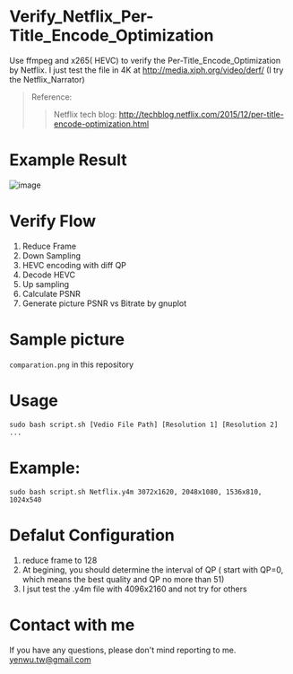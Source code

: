 # Verify_Netflix_Per-Title_Encode_Optimization
Use ffmpeg and x265( HEVC) to verify the Per-Title_Encode_Optimization by Netflix.
I just test the file in 4K at http://media.xiph.org/video/derf/ (I try the Netflix_Narrator)

> Reference:
>> Netflix tech blog: http://techblog.netflix.com/2015/12/per-title-encode-optimization.html

# Example Result

![image](https://github.com/c14006078/Verify_Netflix_Per-Title_Encode_Optimization/blob/master/comparation.png)
# Verify Flow
1. Reduce Frame
2. Down Sampling
3. HEVC encoding with diff QP
4. Decode HEVC
5. Up sampling
6. Calculate PSNR
7. Generate picture PSNR vs Bitrate by gnuplot

# Sample picture
  `comparation.png` in this repository
# Usage
  `sudo bash script.sh [Vedio File Path] [Resolution 1] [Resolution 2] ...`

# Example:
  `sudo bash script.sh Netflix.y4m 3072x1620, 2048x1080, 1536x810, 1024x540`

# Defalut Configuration
1. reduce frame to 128
2. At begining, you should determine the interval of QP ( start with QP=0, which means the best quality and QP no more than 51)
3. I jsut test the .y4m file with 4096x2160 and not try for others

# Contact with me
If you have any questions, please don't mind reporting to me.
  yenwu.tw@gmail.com 
